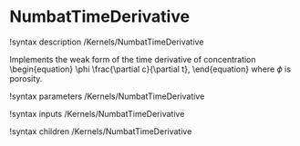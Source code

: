 # NumbatTimeDerivative
!syntax description /Kernels/NumbatTimeDerivative

Implements the weak form of the time derivative of concentration
\begin{equation}
\phi \frac{\partial c}{\partial t},
\end{equation}
where $\phi$ is porosity.

!syntax parameters /Kernels/NumbatTimeDerivative

!syntax inputs /Kernels/NumbatTimeDerivative

!syntax children /Kernels/NumbatTimeDerivative
